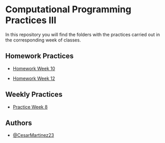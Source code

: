 
# Computational Programming Practices III

In this repository you will find the folders with the practices carried out in the corresponding week of classes.

## Homework Practices

 - [Homework Week 10](https://github.com/CesarMartinez23/Practicas_Programacion_Computacional_III_python/tree/master/TareaSemana10/supermarket-cashier-tkinter-project)

 - [Homework Week 12](https://github.com/CesarMartinez23/Practicas_Programacion_Computacional_III_python/tree/master/TareaSemana12/send-mail)
 
## Weekly Practices

 - [Practice Week 8](https://github.com/CesarMartinez23/Practicas_Programacion_Computacional_III_python/tree/master/PracticaSemana8)

## Authors

- [@CesarMartinez23](https://github.com/CesarMartinez23)
